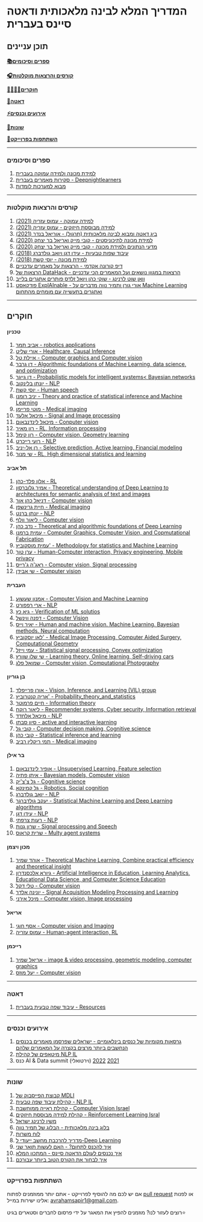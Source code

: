 # המדריך המלא לבינה מלאכותית ודאטה סיינס בעברית

## תוכן עניינים

**[📚ספרים וסיכומים](#ספרים-וסיכומים)**

**[🎧קורסים והרצאות מוקלטות](#קורסים-והרצאות-מוקלטות)**  

**[👨‍🎓👩‍🎓חוקרים](#חוקרים)**  

**[💠דאטה](#דאטה)**

**[⚡אירועים וכנסים](#אירועים-וכנסים)**

**[📣שונות](#שונות)**

**[🚀השתתפות בפרוייקט](#השתתפות-בפרוייקט)**  


-------------------------------------


### ספרים וסיכומים

1.  [למידת מכונה ולמידה עמוקה בעברית](https://github.com/AvrahamRaviv/Deep-Learning-in-Hebrew)
2.  [סקירות מאמרים בעברית - Deepnightlearners](https://github.com/michaelerlihson/scientific-resources/tree/main/DL%20papers%20reviews)
3.  [מבוא למערכות לומדות](https://technion046195.netlify.app/)

-------------------------------------

### קורסים והרצאות מוקלטות

1.  [למידה עמוקה - עמוס עזריה (2021)](https://www.youtube.com/watch?v=A74z-DzYt9c&list=PLRMgNpO86xg0ZRHA0QeQsvn57dq4v7iaL)
2.  [למידה מבוססת חיזוקים - עמוס עזריה (2021)](https://www.youtube.com/watch?v=qZwM9Yxyyoo&list=PLRMgNpO86xg1QBVfnSDuzuZAPC-AdbrF6)
3.  [ביג דאטה ומבוא לבינה מלאכותית (תרגול) - אוריאל בנדר (2021)](https://www.youtube.com/channel/UCqIKszKTso4unJeXi1f_LfA)
4.  [למידת מכונה לתיכוניסטים - קובי מייק ואריאל בר יצחק (2020)](https://www.youtube.com/watch?v=-NvEeTnk6Ew&list=PLUGwirBvkRnv2IZ1CnrLp7tg7I-YvuVG_)
5.  [מדעי הנתונים ולמידת מכונה - קובי מייק ואריאל בר יצחק (2020)](https://www.youtube.com/playlist?list=PLUGwirBvkRns7QihJpzVt_u9ab2xVX2Z7)
7.  [עיבוד שפות טבעיות - עידו דגן ויואב גולדברג (2018)](https://www.youtube.com/playlist?list=PLM96W_EHEqh78zJ0bPqT3Wy8DPHbJU-Zh)
8.  [למידת מכונה - יוסי קשת (2018)](https://www.youtube.com/playlist?list=PLM96W_EHEqh7QUKH_z-z-2muKa42n0zpK)
9.  [דיפ קורונה אקדמי - הרצאות על מאמרים עדכניים](https://www.youtube.com/channel/UCjDbU-BKPSN0UsFq6obukUg)
10.  [הרצאות של DataHack - הרצאות במגוון נושאים ועל המאמרים הכי עדכניים](https://www.youtube.com/channel/UCdR7G8Yeh52LK1AvfFaEsqQ/videos)
11.  [וואן שוט לרנינג - שוקי כהן ויואל זלדס פותרים אתגרים בלייב](https://www.oneshotlearning.io/)
12.  [פודקאסט ExplAInable - אורי גורן ותמיר נווה מדברים על Machine Learning ואתגרים בתעשייה עם מומחים מהתחום](https://explainable.podbean.com/)

-------------------------------------


## חוקרים

#### טכניון
1. [אביב תמר - robotics applications](https://avivt.github.io/avivt/)
2. [אורי שליט - Healthcare, Causal Inference](https://web.iem.technion.ac.il/site/he/academicstaff/uri-shalit/)
3. [איילת טל - Computer graphics and Computer vision](https://webee.technion.ac.il/~ayellet/)
4. [דן גרבר - Algorithmic foundations of Machine Learning, data science, and optimization](https://dangar.net.technion.ac.il/)
5. [דן גייגר -  Probabilistic models for intelligent systems< Bayesian networks](https://www.cs.technion.ac.il/~dang/)
6. [יונתן בלינקוב - NLP](https://www.cs.technion.ac.il/~belinkov/)
7. [יוסי קשת - Human speech](https://u.cs.biu.ac.il/~keshetj/)
8. [יניב רומנו - Theory and practice of statistical inference and Machine Learning](https://sites.google.com/view/yaniv-romano)
9. [מוטי פריימן - Medical imaging](https://tcml-bme.github.io/people.html)
10. [מיכאל אלעד - Signal and Image processing](https://elad.cs.technion.ac.il/)
11. [מיכאל לינדנבאום - Conputer vision](https://mic.net.technion.ac.il/)
12. [רון מאיר - RL, Information processing](https://ronmeir.net.technion.ac.il/)
13. [רון קימל - Computer vision, Geometry learning](https://www.cs.technion.ac.il/~ron/)
14. [רועי רייכרט - NLP](https://iew.technion.ac.il/~roiri/)
15. [רן אל-יניב - Selective prediction, Active learning, Financial modeling](https://www.cs.technion.ac.il/~rani/)
16. [שי מנור - RL, High dimensional statistics and learning](https://webee.technion.ac.il/Sites/People/shie/)

#### תל אביב
1. [אלון פלד-כהן - RL](https://sites.google.com/site/aloncohentechnion/)
3. [אמיר גלוברסון - Theoretical understanding of Deep Learning to architectures for semantic analysis of text and images](https://cs3801.wixsite.com/amirgloberson)
4. [דניאל כהן אור - Computer vision](https://danielcohenor.com/)
5. [חיית גרינשפן - Medical imaging](http://www.eng.tau.ac.il/~hayit/)
6. [יונתן ברנט - NLP](http://www.cs.tau.ac.il/~joberant/)
7. [ליאור וולף - Computer vision](http://www.cs.tau.ac.il/~wolf/)
8. [נדב כהן - Theoretical and algorithmic foundations of Deep Learning](https://www.cohennadav.com/)
9. [עמית ברמנו - Computer Graphics, Computer Vision, and Copmutational Fabrication](https://www.cs.tau.ac.il/~amberman/)
10. [עמית מוסקוביץ' - Methodology for statistics and Machine Learning](https://mosco.github.io/)
11. [ערן טוך - Human-Computer interaction, Privacy engineering, Mobile privacy](https://www.tau.ac.il/profile/erant#anchor_research)
12. [ראג'ה ג'רייס - Computer vision, Signal processing](https://www.giryes.sites.tau.ac.il/)
13. [שי אבידן - Computer vision](http://www.eng.tau.ac.il/~avidan/)


#### העברית
1. [אמנון שעשוע - Computer Vision and Machine Learning](https://www.cs.huji.ac.il/~shashua/)
2. [ארי רפפורט - NLP](https://www.cs.huji.ac.il/w~arir/)
3. [גיא כץ - Verification of ML solutios](https://www.katz-lab.com/publications)
4. [דפנה ווינשל - Computer Vision](https://www.cs.huji.ac.il/~daphna/)
5. [יאיר וייס - Human and machine vision. Machine Learning. Bayesian methods. Neural computation](https://www.cs.huji.ac.il/~yweiss/)
6. [לאו יוסקוביץ' - Medical Image Processing, Computer Aided Surgery, Computational Geometry](http://www.cs.huji.ac.il/~josko/)
7. [עמי וייזל - Statistical signal processing, Convex optimization](https://www.cs.huji.ac.il/~amiw/)
8. [שי שלו שוורץ - Learning theory, Online learning, Self-driving cars](https://www.cs.huji.ac.il/w~shais/)
9. [שמואל פלג - Computer vision, Computational Photography](https://www.cs.huji.ac.il/~peleg/)

#### בן גוריון
1. [אורן פרייפלד - Vision, Inference, and Learning (VIL) group](https://www.cs.bgu.ac.il/~orenfr/)
2. [אריה קנטרוביץ' - Probability_theory_and_statistics](https://www.cs.bgu.ac.il/~karyeh/)
4. [חיים פרמוטר - Information theory](https://www.ee.bgu.ac.il/~haimp/)
5. [ליאור רוקח - Recommender systems, Cyber security, Information retrieval](https://www.ise.bgu.ac.il/faculty/liorr/)
6. [מיכאל אלחדד - NLP](https://www.cs.bgu.ac.il/~elhadad/)
7. [סיון סבתו - active and interactive learning](https://www.cs.bgu.ac.il/~sabatos/)
8. [קובי גל - Computer decision making, Cognitive science](https://datasciencelab.ise.bgu.ac.il/)
9. [קובי כהן - Statistical inference and learning](http://www.ee.bgu.ac.il/~yakovsec/)
10. [תמי ריקלין רביב - Medical imaging](https://wwwee.ee.bgu.ac.il/~rrtammy/)

#### בר אילן
1. [אופיר לינדנבאום - Unsupervised Learning, Feature selection](https://www.eng.biu.ac.il/lindeno/)
2. [איתן פתיה - Bayesian models, Computer vision](https://www.eng.biu.ac.il/fetayae/)
3. [גל צ'צ'יק - Cognitive science](https://chechiklab.biu.ac.il/)
4. [גל קמינקא - Robotics, Social cognition](https://u.cs.biu.ac.il/~kaminkg/)
5. [יואב גולדברג - NLP](https://www.cs.bgu.ac.il/~yoavg/uni/)
6. [יעקב גולדברגר - Statistical Machine Learning and Deep Learning algorithms](http://www.eng.biu.ac.il/goldbej/)
7. [עידו דגן - NLP](http://u.cs.biu.ac.il/~dagan/)
8. [רעות צרפתי - NLP](https://nlp.biu.ac.il/~rtsarfaty/onlp)
9. [שרון גנות -  Signal processing and Speech](https://www.eng.biu.ac.il/gannot/)
10. [שרית קראוס - Multy agent systems](https://u.cs.biu.ac.il/~krauss/)

#### מכון ויצמן
1. [אוהד שמיר - Theoretical Machine Learning, Combine practical efficiency and theoretical insight](https://www.wisdom.weizmann.ac.il/~shamiro/)
2. [גיורא אלכסנדרון - Artificial Intelligence in Education, Learning Analytics, Educational Data Science, and Computer Science Education](https://www.weizmann.ac.il/ScienceTeaching/Alexandron/)
3. [טלי דקל - Computer vision](https://www.weizmann.ac.il/math/dekel/)
4. [יונינה אלדר - Signal Acquisition Modeling Processing and Learning](https://www.weizmann.ac.il/math/yonina/)
5. [מיכל אירני - Computer vision, Image processing](http://www.weizmann.ac.il/math/irani/home)

#### אריאל
1. [אסף חוגי - Computer vision and Imaging](https://www.ariel.ac.il/projects/trp/GeneralInformation.asp?numRec=751&id_lang=2)
2. [עמוס עזריה - Human-agent interaction, RL](http://azariaa.com/)

#### רייכמן
1. [אריאל שמיר - image & video processing, geometric modeling, computer graphics](https://faculty.runi.ac.il/arik/site/index.asp)
2. [יעל מוזס - Computer vision](https://www.runi.ac.il/faculty/yael)


-------------------------------------
### דאטה

1.  [עיבוד שפה טבעית בעברית - Resources](https://github.com/NNLP-IL/Resources)

-------------------------------------

### אירועים וכנסים

1. [גרסאות מקומיות של כנסים בינלאומיים - ישראלים שפרסמו מאמרים בכנסים הנחשבים ביותר מרצים בקצרה על המאמרים שלהם](https://www.youtube.com/playlist?list=PL1FoIGqsXJ_CoVJq2gunb1kpaE67rccjP)
2. [מיטאפים של קהילת NLP IL](https://www.youtube.com/channel/UCXfXbnzKRgiZcTgnTK1uiqg)
3. כנס AI & Data summit (וירטואלי) [2021](https://www.youtube.com/playlist?list=PLiIZ1i25re8DVMGniuH-wS9t1ATCUB5p9) [2022](https://youtube.com/playlist?list=PLiIZ1i25re8CzYT0jkcNGWdyz_02y1dME)

-------------------------------------

### שונות

1. [קבוצת הפייסבוק של MDLI](https://www.facebook.com/groups/MDLI1)
2. [קהילת עיבוד שפה טבעית - NLP IL](https://www.facebook.com/groups/naturallanguageprocessingisrael/about/)
3. [קהילת ראייה ממוחשבת - Computer Vision Israel](https://www.facebook.com/groups/1831991027038183)
4. [קהילת למידה מבוססת חיזוקים - Reinforcement Learning Isral](https://www.facebook.com/groups/296455247734778)
5. [משין לרנינג ישראל](https://machinelearning.co.il/)
6. [בלוג בינה מלאכותית - הבלוג של תמיר נווה](https://www.ai-blog.co.il/)
7. [לוח משרות](https://machinelearning.co.il/88/machinelearningjobs/)
8. [מדריך להרכבת מחשב ייעודי ל-Deep Learning](https://machinelearning.co.il/536/deeplearninghardware/?fbclid=IwAR27jONy3wX0BeNCzQJUDDdh8TkNGc-TlCQ2fdVEUazopAcVKVP2i1n-py4)
9. [איך להכנס לתחום? - האם לעשות תואר שני](https://machinelearning.co.il/5237/msc/#more-5237)
10. [איך נכנסים לעולם הדאטה סיינס - המתכון המלא](https://www.spreaker.com/user/pimedia/data-part-a?utm_campaign=episode-title&utm_medium=app&utm_source=widget)
11. [איך לבחור את הקורס הטוב ביותר עבורכם](https://machinelearning.co.il/2424/4coursetips/?fbclid=IwAR0BGvkbJ1VftKuF1w2diBsh6jFgLWxTN7vaujNEyqbu5bUbWzX6KHQt8jo)



-------------------------------------
### השתתפות בפרוייקט
אם יש לכם מה להוסיף לפרוייקט - אתם יותר ממוזמנים לפתוח [pull request](https://github.com/AvrahamRaviv/Hebrew-Machine-and-Deep-Learning-Resources/pulls) או לפנות אלינו ישירות במייל: avrahamsapir1@gmail.com.

רוצים לעזור לנו? מוזמנים להפיץ את המאגר על ידי פרסום לחברים וסטארים בגיט⭐

